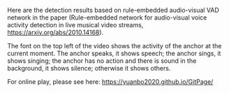 Here are the detection results based on rule-embedded audio-visual VAD network in the paper (Rule-embedded network for audio-visual voice activity detection in live musical video streams, https://arxiv.org/abs/2010.14168).

The font on the top left of the video shows the activity of the anchor at the current moment. The anchor speaks, it shows speech; the anchor sings, it shows singing; the anchor has no action and there is sound in the background, it shows silence; otherwise it shows others.

For online play, please see here: https://yuanbo2020.github.io/GitPage/